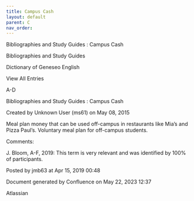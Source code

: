 ```yaml
---
title: Campus Cash
layout: default
parent: C
nav_order:
---
```


Bibliographies and Study Guides : Campus Cash

Bibliographies and Study Guides

Dictionary of Geneseo English

View All Entries

A-D

Bibliographies and Study Guides : Campus Cash

Created by  Unknown User (ms61) on May 08, 2015

Meal plan money that can be used off-campus in restaurants like Mia’s and Pizza Paul’s. Voluntary meal plan for off-campus students.

Comments:

J. Bloom, A-F, 2019: This term is very relevant and was identified by 100% of participants. 

Posted by jmb63 at Apr 15, 2019 00:48

Document generated by Confluence on May 22, 2023 12:37

Atlassian
